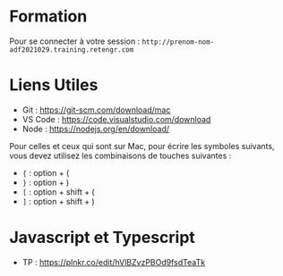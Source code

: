 # Formation

Pour se connecter à votre session : `http://prenom-nom-adf2021029.training.retengr.com`

# Liens Utiles

- Git : https://git-scm.com/download/mac
- VS Code : https://code.visualstudio.com/download
- Node : https://nodejs.org/en/download/

Pour celles et ceux qui sont sur Mac, pour écrire les symboles suivants, vous devez utilisez les combinaisons de touches suivantes : 

- `{` : option + (
- `}` : option + )
- `[` : option + shift + (
- `]` : option + shift + )

# Javascript et Typescript 

- TP : https://plnkr.co/edit/hVlBZvzPBOd9fsdTeaTk

